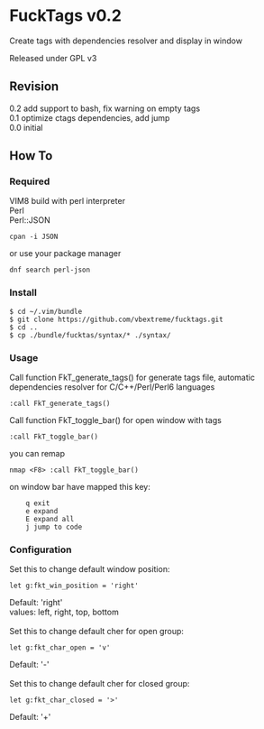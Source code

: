 # FuckTags v0.2
Create tags with dependencies resolver and display in window</br>

Released under GPL v3

## Revision
0.2 add support to bash, fix warning on empty tags</br>
0.1 optimize ctags dependencies, add jump</br>
0.0 initial</br>

## How To
### Required 
VIM8 build with perl interpreter</br>
Perl</br>
Perl::JSON</br>
```
cpan -i JSON
```
or use your package manager
```
dnf search perl-json
```

### Install
```
$ cd ~/.vim/bundle
$ git clone https://github.com/vbextreme/fucktags.git 
$ cd ..
$ cp ./bundle/fucktas/syntax/* ./syntax/
```

### Usage

Call function FkT_generate_tags() for generate tags file, automatic dependencies resolver for C/C++/Perl/Perl6 languages
```
:call FkT_generate_tags()
```
Call function FkT_toggle_bar() for open window with tags
```
:call FkT_toggle_bar()
```
you can remap
```
nmap <F8> :call FkT_toggle_bar()
```
on window bar have mapped this key:
```
	q exit
	e expand
	E expand all
	j jump to code
```

### Configuration
Set this to change default window position:
```
let g:fkt_win_position = 'right'
```
Default: 'right'</br>
values: left, right, top, bottom</br>
</br>
Set this to change default cher for open group:
```
let g:fkt_char_open = 'v'
```
Default: '-'</br>
</br>
Set this to change default cher for closed group:
```
let g:fkt_char_closed = '>'
```
Default: '+'</br>
</br>

